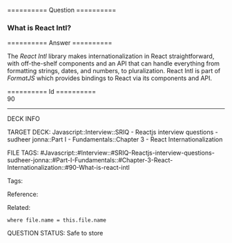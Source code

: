 ========== Question ==========  

### What is React Intl?  

========== Answer ==========  

The _React Intl_ library makes internationalization in React straightforward, with off-the-shelf components and an API that can handle everything from formatting strings, dates, and numbers, to pluralization. React Intl is part of _FormatJS_ which provides bindings to React via its components and API.

========== Id ==========  
90

---

DECK INFO

TARGET DECK: Javascript::Interview::SRIQ - Reactjs interview questions - sudheer jonna::Part I - Fundamentals::Chapter 3 - React Internationalization

FILE TAGS: #Javascript::#Interview::#SRIQ-Reactjs-interview-questions-sudheer-jonna::#Part-I-Fundamentals::#Chapter-3-React-Internationalization::#90-What-is-react-intl

Tags:

Reference:

Related:

```dataview
where file.name = this.file.name
```

QUESTION STATUS: Safe to store
